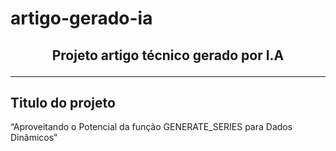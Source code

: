 # artigo-gerado-ia



<h2 align="center">Projeto artigo técnico gerado por I.A</h>

____
## Titulo do projeto
<p align="left">
“Aproveitando o Potencial da função GENERATE_SERIES para Dados Dinâmicos”
<p>


